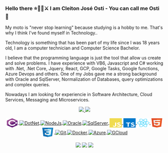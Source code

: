 ### Hello there ⭐🔫🧑⚔️ I am Cleiton José Osti - You can call me Osti 🚀

My moto is "never stop learning" because studying is a hobby to me. That's why I think I've found myself in Technology..
 
Technology is something that has been part of my life since I was 18 years old, I am a computer technician and Computer Science Bachelor. 

I believe that the programming language is just the tool that allow us create and solve problems. I have experience with VB6, Javascript and C# working with .Net, .Net Core, Jquery, React, GCP, Google Tasks, Google functions, Azure Devops and others. One of my Jobs gave me a strong background with Oracle and SqlServer, Normalization of Databases, query optimizations and complex queries.

Nowadays I am looking for experiencie in Software Architecture, Cloud Services, Messaging and Microservices.

<div align="center">
  <a href="https://github.com/cjosti">
  <img height="180em" src="https://github-readme-stats.vercel.app/api?username=cjosti&show_icons=true&theme=tokyonight&include_all_commits=true&count_private=true"/>
  <img height="180em" src="https://github-readme-stats.vercel.app/api/top-langs/?username=cjosti&layout=compact&langs_count=7&theme=tokyonight"/>
</div>
<div align="center" style="display: inline_block"><br>
  <img align="center" alt="Csharp" height="30" width="40" src="https://raw.githubusercontent.com/devicons/devicon/master/icons/csharp/csharp-original.svg">  
  <img align="center" alt="DotNet" height="30" width="40" src="https://cdn.jsdelivr.net/gh/devicons/devicon/icons/dotnetcore/dotnetcore-original.svg"> 
  <img align="center" alt="NodeJs" height="30" width="40" src="https://cdn.jsdelivr.net/gh/devicons/devicon/icons/nodejs/nodejs-original.svg"> 
  <img align="center" alt="Oracle" height="30" width="40" src="https://cdn.jsdelivr.net/gh/devicons/devicon/icons/oracle/oracle-original.svg"> 
  <img align="center" alt="SqlServer" height="30" width="40" src="https://cdn.jsdelivr.net/gh/devicons/devicon/icons/microsoftsqlserver/microsoftsqlserver-plain.svg">   <img align="center" alt="Js" height="30" width="40" src="https://raw.githubusercontent.com/devicons/devicon/master/icons/javascript/javascript-plain.svg">
  <img align="center" alt="Ts" height="30" width="40" src="https://raw.githubusercontent.com/devicons/devicon/master/icons/typescript/typescript-plain.svg">
  <img align="center" alt="React" height="30" width="40" src="https://raw.githubusercontent.com/devicons/devicon/master/icons/react/react-original.svg">
  <img align="center" alt="HTML" height="30" width="40" src="https://raw.githubusercontent.com/devicons/devicon/master/icons/html5/html5-original.svg">
  <img align="center" alt="CSS" height="30" width="40" src="https://raw.githubusercontent.com/devicons/devicon/master/icons/css3/css3-original.svg">
  <img align="center" alt="Git" height="30" width="40" src="https://cdn.jsdelivr.net/gh/devicons/devicon/icons/git/git-original.svg">
  <img align="center" alt="Docker" height="30" width="40" src="https://cdn.jsdelivr.net/gh/devicons/devicon/icons/docker/docker-original.svg">
  <img align="center" alt="Azure" height="30" width="40" src="https://cdn.jsdelivr.net/gh/devicons/devicon/icons/azure/azure-original.svg">
  <img align="center" alt="GCloud" height="30" width="40" src="https://cdn.jsdelivr.net/gh/devicons/devicon/icons/googlecloud/googlecloud-original.svg">
</div>
<div align="center"><br>
  <a href="https://instagram.com/cleitonosti" target="_blank"><img src="https://img.shields.io/badge/-Instagram-%23E4405F?style=for-the-badge&logo=instagram&logoColor=white" target="_blank"></a>
  <a href = "mailto:cleitonosti@gmail.com"><img src="https://img.shields.io/badge/-Gmail-%23333?style=for-the-badge&logo=gmail&logoColor=white" target="_blank"></a>
  <a href="https://www.linkedin.com/in/cleiton-osti" target="_blank"><img src="https://img.shields.io/badge/-LinkedIn-%230077B5?style=for-the-badge&logo=linkedin&logoColor=white" target="_blank"></a> 
</div>
